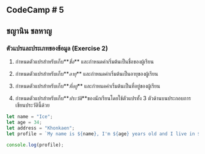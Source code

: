 ## CodeCamp # 5

## ชญานิน ชลหาญ

### ตัวแปรและประเภทของข้อมูล (Exercise 2)

1. กำหนดตัวแปรสำหรับเก็บ**_ชื่อ_** และกำหนดค่าเริ่มต้นเป็นชื่อของผู้เรียน

2. กำหนดตัวแปรสำหรับเก็บ**_อายุ_** และกำหนดค่าเริ่มต้นเป็นอายุของผู้เรียน

3. กำหนดตัวแปรสำหรับเก็บ**_ที่อยู่_** และกำหนดค่าเริ่มต้นเป็นที่อยู่ของผู้เรียน

4. กำหนดตัวแปรสำหรับเก็บ**_ประวัติ_**ของนักเรียนโดยใช้ตัวแปรทั้ง 3 ตัวด้านบนประกอบการเขียนประวัตินี้ด้วย

```javascript
let name = "Ice";
let age = 34;
let address = "Khonkaen";
let profile = `My name is ${name}, I'm ${age} years old and I live in ${address}.`;

console.log(profile);
```
